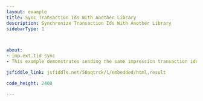 ```yaml
---
layout: example
title: Sync Transaction Ids With Another Library
description: Synchronize Transaction Ids With Another Library
sidebarType: 1



about:
- imp.ext.tid sync
- This example demonstrates sending the same impression transaction identifier (imp.ext.tid) to two on page libraries

jsfiddle_link: jsfiddle.net/50aqtrck/1/embedded/html,result

code_height: 2400

---
```

